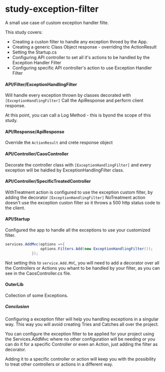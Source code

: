 # study-exception-filter
A small use case of custom exception handler filte.

This study covers: 
+ Creating a custon filter to handle any exception throed by the App.
+ Creating a generic Class Object response - overriding the ActionResult
+ Setting the Startup.cs 
+ Configuring API controller to set all it's actions to be handled by the Exception Handler Filter
+ Configuring specific API controller's action to use Exception Handler Filter


#### API/Filter/ExceptionHandlingFilter
Will handle every exception thrown by classes decorated with ```[ExceptionHandlingFilter]```
Call the ApiResponse and perform client response.

At this point, you can call a Log Method - this is byond  the scope of this study.

#### API/Response/ApiResponse
Override the ```ActionResult``` and crete response object

#### API/Controller/CaosController
Decorate the controller class with ```[ExceptionHandlingFilter]``` and every exception will be haldled by ExceptionHandlingFilter class.

#### API/Controller/SpecificTreatedController
WithTreatment action is configured to use the exception custom filter, by adding the decorator ```[ExceptionHandlingFilter]```
NoTreatment action doesn't use the exception custon filter so it throws a 500 http status code to the client.


#### API/Startup
Configured the app to handle all the exceptions to use your customized filter.
```cs
services.AddMvc(options =>{
                options.Filters.Add(new ExceptionHandlingFilter());
            });
```
Not setting this to ```service.Add.MVC```, you will need to add a decorator over all the Controllers or Actions you whant to be handled by your filter, as you can see in the CaosController.cs file.

#### OuterLib
Collection of some Exceptions.

##### Conclusion

Configuring a exception filter will help you handling exceptions in a singular way.
This way you will avoid creating Tries and Catches all over the project.

You can configure the exception filter to be applied for your project using the Services.AddMvc where no other configuration will be needing or you can do it for a specific Controller or even an Action, just adding the filter as decorator.

Adding it to a specific controller or action will keep you with the possibility to treat other controllers or actions in a different way.
